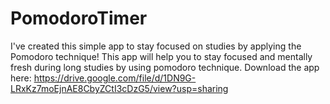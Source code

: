 # PomodoroTimer
I've created this simple app to stay focused on studies by applying the Pomodoro technique!
This app will help you to stay focused and mentally fresh during long studies by using pomodoro technique.
Download the app here: https://drive.google.com/file/d/1DN9G-LRxKz7moEjnAE8CbyZCtI3cDzG5/view?usp=sharing
